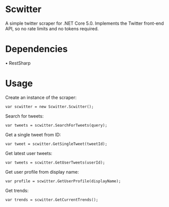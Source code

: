 # Scwitter
A simple twitter scraper for .NET Core 5.0. Implements the Twitter front-end API, so no rate limits and no tokens required.

# Dependencies
• RestSharp

# Usage

Create an instance of the scraper:
    
    var scwitter = new Scwitter.Scwitter();
    
Search for tweets:

    var tweets = scwitter.SearchForTweets(query);
    
Get a single tweet from ID:

    var tweet = scwitter.GetSingleTweet(tweetId);
    
        
Get latest user tweets:

    var tweets = scwitter.GetUserTweets(userId);
    
Get user profile from display name:

    var profile = scwitter.GetUserProfile(displayName);
    
Get trends:

    var trends = scwitter.GetCurrentTrends();
